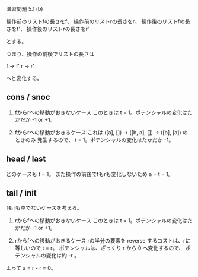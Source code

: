 演習問題 5.1 (b)

操作前のリストfの長さをf、
操作前のリストrの長さをr、
操作後のリストfの長さをf'、
操作後のリストrの長さをr'

とする。

つまり、操作の前後でリストの長さは

f -> f'
r -> r'

へと変化する。


## cons / snoc

1. fからrへの移動がおきないケース
  このときは t = 1。ポテンシャルの変化はたかだか -1 or +1。

2. fからrへの移動がおきるケース
  これは ([a], []) -> ([b, a], []) -> ([b], [a]) のときのみ
  発生するので、 t = 1。ポテンシャルの変化はたかだか -1。

## head / last

どのケースも t = 1。
また操作の前後でfもrも変化しないため a = t = 1。

## tail / init

fもrも空でないケースを考える。

1. rからfへの移動がおきないケース
  このときは t = 1。ポテンシャルの変化はたかだか -1 or +1。

2. rからfへの移動がおきるケース
  rの半分の要素を reverse するコストは、rに等しいので t = r。
  ポテンシャルは、ざっくり r から 0 へ変化するので、
  ポテンシャルの変化は約 -r 。

  よって a = r - r = 0。
